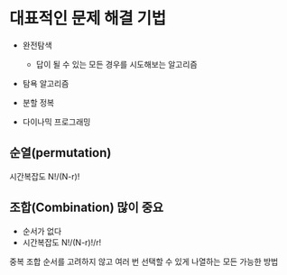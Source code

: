 # 대표적인 문제 해결 기법
- 완전탐색
  - 답이 될 수 있는 모든 경우를 시도해보는 알고리즘

- 탐욕 알고리즘

- 분할 정복

- 다이나믹 프로그래밍

## 순열(permutation)
시간복잡도 N!/(N-r)!
## 조합(Combination) 많이 중요
  - 순서가 없다
  - 시간복잡도 N!/(N-r)!/r!

중복 조합
순서를 고려하지 않고 여러 번 선택할 수 있게 나열하는 모든 가능한 방법
